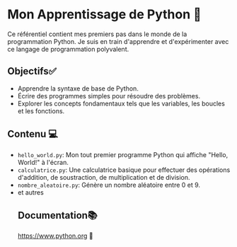 # Mon Apprentissage de Python 🐍

Ce référentiel contient mes premiers pas dans le monde de la programmation Python. Je suis en train d'apprendre et d'expérimenter avec ce langage de programmation polyvalent.

## Objectifs✅

- Apprendre la syntaxe de base de Python.
- Écrire des programmes simples pour résoudre des problèmes.
- Explorer les concepts fondamentaux tels que les variables, les boucles et les fonctions.

## Contenu 💻

- `hello_world.py`: Mon tout premier programme Python qui affiche "Hello, World!" à l'écran.
- `calculatrice.py`: Une calculatrice basique pour effectuer des opérations d'addition, de soustraction, de multiplication et de division.
- `nombre_aleatoire.py`: Génère un nombre aléatoire entre 0 et 9.
- et autres
  ## Documentation📚
  https://www.python.org 🐍




